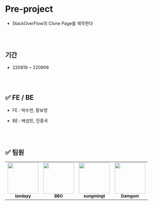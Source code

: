 <br><br>

# Pre-project

- StackOverFlow의 Clone Page를 제작한다

<br><br>
## 기간 

- 220819 ~ 220906

<br><br>
## ✅ FE / BE

* FE : 박수연, 황보영

* BE : 배성민, 진종국   


<br><br>



## ✅ 팀원

  
<table>
  <tr>
     <td align="center"><a href="https://github.com/Iandayy"><img src="https://avatars.githubusercontent.com/u/104152583?v=4?s=100" width="100px;" alt=""/><br /><sub><b>Iandayy</b></sub></a><br /></td>
    <td align="center"><a href="https://github.com/slevme"><img src="https://avatars.githubusercontent.com/u/46449090?v=4?s=100" width="100px;" alt=""/><br /><sub><b>BBO</b></sub></a><br /></td>
    <td align="center"><a href="https://github.com/sungmingt"><img src="https://avatars.githubusercontent.com/u/95558880?v=4?s=100" width="100px;" alt=""/><br /><sub><b>sungmingt</b></sub></a><br /></td>
    <td align="center"><a href="https://github.com/Damgom"><img src="https://avatars.githubusercontent.com/u/104135990?v=4?s=100" width="100px;" alt=""/><br /><sub><b>Damgom</b></sub></a><br /></td>
    
</tr>
</table>
